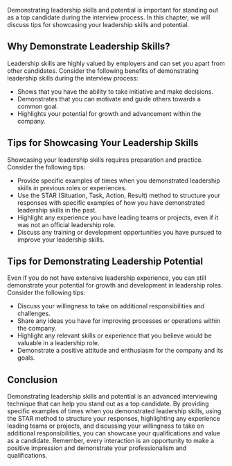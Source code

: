 
Demonstrating leadership skills and potential is important for standing out as a top candidate during the interview process. In this chapter, we will discuss tips for showcasing your leadership skills and potential.

Why Demonstrate Leadership Skills?
----------------------------------

Leadership skills are highly valued by employers and can set you apart from other candidates. Consider the following benefits of demonstrating leadership skills during the interview process:

* Shows that you have the ability to take initiative and make decisions.
* Demonstrates that you can motivate and guide others towards a common goal.
* Highlights your potential for growth and advancement within the company.

Tips for Showcasing Your Leadership Skills
------------------------------------------

Showcasing your leadership skills requires preparation and practice. Consider the following tips:

* Provide specific examples of times when you demonstrated leadership skills in previous roles or experiences.
* Use the STAR (Situation, Task, Action, Result) method to structure your responses with specific examples of how you have demonstrated leadership skills in the past.
* Highlight any experience you have leading teams or projects, even if it was not an official leadership role.
* Discuss any training or development opportunities you have pursued to improve your leadership skills.

Tips for Demonstrating Leadership Potential
-------------------------------------------

Even if you do not have extensive leadership experience, you can still demonstrate your potential for growth and development in leadership roles. Consider the following tips:

* Discuss your willingness to take on additional responsibilities and challenges.
* Share any ideas you have for improving processes or operations within the company.
* Highlight any relevant skills or experience that you believe would be valuable in a leadership role.
* Demonstrate a positive attitude and enthusiasm for the company and its goals.

Conclusion
----------

Demonstrating leadership skills and potential is an advanced interviewing technique that can help you stand out as a top candidate. By providing specific examples of times when you demonstrated leadership skills, using the STAR method to structure your responses, highlighting any experience leading teams or projects, and discussing your willingness to take on additional responsibilities, you can showcase your qualifications and value as a candidate. Remember, every interaction is an opportunity to make a positive impression and demonstrate your professionalism and qualifications.
